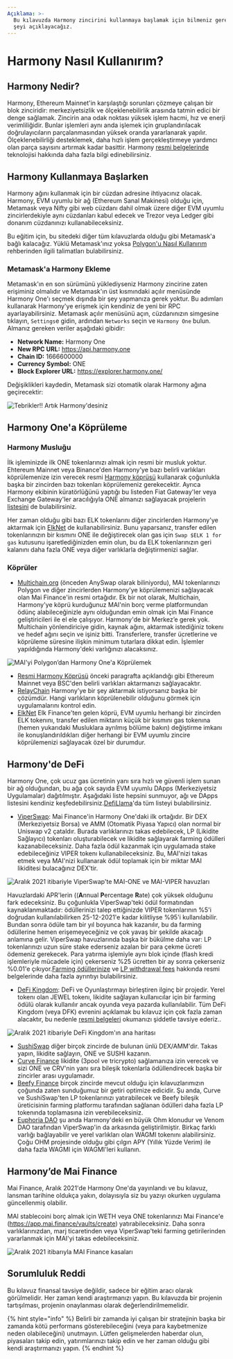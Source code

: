 ```yaml
---
Açıklama: >-
  Bu kılavuzda Harmony zincirini kullanmaya başlamak için bilmeniz gereken her
  şeyi açıklayacağız.
---
```


# Harmony Nasıl Kullanırım?

## Harmony Nedir?

Harmony, Ethereum Mainnet'in karşılaştığı sorunları çözmeye çalışan bir blok zinciridir: merkeziyetsizlik ve ölçeklenebilirlik arasında tatmin edici bir denge sağlamak. Zincirin ana odak noktası yüksek işlem hacmi, hız ve enerji verimliliğidir. Bunlar işlemleri aynı anda işlemek için gruplandırılacak doğrulayıcıların parçalanmasından yüksek oranda yararlanarak yapılır. Ölçeklenebilirliği desteklemek, daha hızlı işlem gerçekleştirmeye yardımcı olan parça sayısını artırmak kadar basittir. Harmony [resmi belgelerinde](https://docs.harmony.one/home/general/technology) teknolojisi hakkında daha fazla bilgi edinebilirsiniz.

## Harmony Kullanmaya Başlarken

Harmony ağını kullanmak için bir cüzdan adresine ihtiyacınız olacak. Harmony, EVM uyumlu bir ağ (Ethereum Sanal Makinesi) olduğu için, Metamask veya Nifty gibi web cüzdanı dahil olmak üzere diğer EVM uyumlu zincirlerdekiyle aynı cüzdanları kabul edecek ve Trezor veya Ledger gibi donanım cüzdanınızı kullanabileceksiniz.

Bu eğitim için, bu sitedeki diğer tüm kılavuzlarda olduğu gibi Metamask'a bağlı kalacağız. Yüklü Metamask'ınız yoksa [Polygon'u Nasıl Kullanırım](../../polygon-tutorials/how-to-get-started-on-polygon.md) rehberinden ilgili talimatları bulabilirsiniz.

### Metamask'a Harmony Ekleme

Metamask'ın en son sürümünü yüklediyseniz Harmony zincirine zaten erişiminiz olmalıdır ve Metamask'ın üst kısmındaki açılır menüsünde Harmony One'ı seçmek dışında bir şey yapmanıza gerek yoktur. Bu adımları kullanarak Harmony'ye erişmek için kendiniz de yeni bir RPC ayarlayabilirsiniz. Metamask açılır menüsünü açın, cüzdanınızın simgesine tıklayın, `Settings`e gidin, ardından `Networks` seçin ve `Harmony One` bulun. Almanız gereken veriler aşağıdaki gibidir:

* **Network Name:** Harmony One
* **New RPC URL:** https://api.harmony.one
* **Chain ID:** 1666600000
* **Currency Symbol:** ONE
* **Block Explorer URL:** https://explorer.harmony.one/

Değişiklikleri kaydedin, Metamask sizi otomatik olarak Harmony ağına geçirecektir:

![Tebrikler!! Artık Harmony'desiniz](../../.gitbook/assets/Harmony-onboarding-1.png)

## Harmony One'a Köprüleme

### Harmony Musluğu

İlk işleminizde ilk ONE tokenlarınızı almak için resmi bir musluk yoktur. Ehtereum Mainnet veya Binance'den Harmony'ye bazı belirli varlıkları köprülemenize izin verecek resmi [Harmony köprüsü](https://bridge.harmony.one/erc20) kullanarak çoğunlukla başka bir zincirden bazı tokenları köprülemeniz gerekecektir. Ayrıca Harmony ekibinin küratörlüğünü yaptığı bu listeden Fiat Gateway'ler veya Exchange Gateway'ler aracılığıyla ONE almanızı sağlayacak projelerin [listesini](https://docs.harmony.one/home/developers/harmony-stack#bridges-fiat-gateways-exchanges) de bulabilirsiniz.

Her zaman olduğu gibi bazı ELK tokenlarını diğer zincirlerden Harmony'ye aktarmak için [ElkNet](https://app.elk.finance/#/elknet) de kullanabilirsiniz. Bunu yaparsanız, transfer edilen tokenlarınızın bir kısmını ONE ile değiştirecek olan gas için `Swap $ELK 1 for gas` kutusunu işaretlediğinizden emin olun, bu da ELK tokenlarınızın geri kalanını daha fazla ONE veya diğer varlıklarla değiştirmenizi sağlar.

### Köprüler

* [Multichain.org](https://app.multichain.org/#/router) (önceden AnySwap olarak biliniyordu), MAI tokenlarınızı Polygon ve diğer zincirlerden Harmony'ye köprülemenizi sağlayacak olan Mai Finance'in resmi ortağıdır. Ek bir not olarak, Multichain, Harmony'ye köprü kurduğunuz MAI'nin borç verme platformundan ödünç alabileceğinizle aynı olduğundan emin olmak için Mai Finance geliştiricileri ile el ele çalışıyor. Harmony'de bir Merkez’e gerek yok. Multichain yönlendiriciye gidin, kaynak ağını, aktarmak istediğiniz tokenı ve hedef ağını seçin ve işiniz bitti. Transferlere, transfer ücretlerine ve köprüleme süresine ilişkin minimum tutarlara dikkat edin. İşlemler yapıldığında Harmony'deki varlığınızı alacaksınız.

![MAI'yi Polygon’dan Harmony One'a Köprülemek](../../.gitbook/assets/Harmony-onboarding-2.png)

* [Resmi Harmony Köprüsü](https://bridge.harmony.one/erc20) önceki paragrafta açıklandığı gibi Ethereum Mainnet veya BSC'den belirli varlıkları aktarmanızı sağlayacaktır.
* [RelayChain](https://app.relaychain.com/#/cross-chain-bridge-transfer) Harmony'ye bir şey aktarmak istiyorsanız başka bir çözümdür. Hangi varlıkların köprülenebilir olduğunu görmek için uygulamalarını kontrol edin.
* [ElkNet](https://app.elk.finance/#/elknet) Elk Finance'ten gelen köprü, EVM uyumlu herhangi bir zincirden ELK tokenını, transfer edilen miktarın küçük bir kısmını gas tokenına (hemen yukarıdaki Musluklara ayrılmış bölüme bakın) değiştirme imkanı ile konuşlandırıldıkları diğer herhangi bir EVM uyumlu zincire köprülemenizi sağlayacak özel bir durumdur.

## Harmony'de DeFi

Harmony One, çok ucuz gas ücretinin yanı sıra hızlı ve güvenli işlem sunan bir ağ olduğundan, bu ağa çok sayıda EVM uyumlu DApps (Merkeziyetsiz Uygulamalar) dağıtılmıştır. Aşağıdaki liste hepsini sunmuyor, ağı ve DApps listesini kendiniz keşfedebilirsiniz.[DefiLlama](https://defillama.com/chain/Harmony)'da tüm listeyi bulabilirsiniz.

* [ViperSwap](https://viper.exchange/#/swap): Mai Finance'in Harmony One'daki ilk ortağıdır. Bir DEX (Merkeziyetsiz Borsa) ve AMM (Otomatik Piyasa Yapıcı) olan normal bir Uniswap v2 çataldır. Burada varlıklarınızı takas edebilecek, LP (Likidite Sağlayıcı) tokenları oluşturabilecek ve likidite sağlayarak farming ödülleri kazanabileceksiniz. Daha fazla ödül kazanmak için uygulamada stake edebileceğiniz VIPER tokenı kullanabileceksiniz. Bu, MAI'nizi takas etmek veya MAI'nizi kullanarak ödül toplamak için bir miktar MAI likiditesi bulacağınız DEX'tir.

![Aralık 2021 itibariyle ViperSwap'te MAI-ONE ve MAI-VIPER havuzları](../../.gitbook/assets/Harmony-onboarding-3.png)

Havuzlardaki APR'lerin ((**A**nnual **P**ercentage **R**ate) çok yüksek olduğunu fark edeceksiniz. Bu çoğunlukla ViperSwap'teki ödül formatından kaynaklanmaktadır: ödüllerinizi talep ettiğinizde VIPER tokenlarının %5'i doğrudan kullanılabilirken 25-12-2021'e kadar kilitliyse %95'i kullanılabilir. Bundan sonra ödüle tam bir yıl boyunca hak kazanılır, bu da farming ödüllerine hemen erişemeyeceğiniz ve çok yavaş bir şekilde akacağı anlamına gelir. ViperSwap havuzlarında başka bir bükülme daha var: LP tokenlarınızı uzun süre stake ederseniz azalan bir para çekme ücreti ödemeniz gerekecek. Para yatırma işlemiyle aynı blok içinde (flash kredi işlemleriyle mücadele için) çekerseniz %25 ücretten bir ay sonra çekerseniz %0.01'e çıkıyor.[Farming ödüllerinize](https://docs.venomdao.org/viper/tokenomics#bbd0) ve [LP withdrawal fees](https://docs.venomdao.org/viper/fees) hakkında resmi belgelerinde daha fazla ayrıntıyı bulabilirsiniz.

* [DeFi Kingdom](https://game.defikingdoms.com/#/): DeFi ve Oyunlaştırmayı birleştiren ilginç bir projedir. Yerel tokenı olan JEWEL tokenı, likidite sağlayan kullanıcılar için bir farming ödülü olarak kullanılır ancak oyunda veya pazarda kullanılabilir. Tüm DeFi Kingdom (veya DFK) evrenini açıklamak bu kılavuz için çok fazla zaman alacaktır, bu nedenle [resmi belgeleri](https://docs.defikingdoms.com) okumanızı şiddetle tavsiye ederiz..

![Aralık 2021 itibariyle DeFi Kingdom'ın ana haritası](../../.gitbook/assets/Harmony-onboarding-4.png)

* [SushiSwap](https://app.sushi.com) diğer birçok zincirde de bulunan ünlü DEX/AMM'dir. Takas yapın, likidite sağlayın, ONE ve SUSHI kazanın.
* [Curve Finance](https://harmony.curve.fi) likidite (3pool ve tricrypto) sağlamanıza izin verecek ve sizi ONE ve CRV'nin yanı sıra bileşik tokenlarla ödüllendirecek başka bir zincirler arası uygulamadır.
* [Beefy Finance](https://app.beefy.finance/#/harmony) birçok zincirde mevcut olduğu için kılavuzlarımızın çoğunda zaten sunduğumuz bir getiri optimize edicidir. Şu anda, Curve ve SushiSwap'ten LP tokenlarınızı yatırabilecek ve Beefy bileşik üreticisinin farming platformu tarafından sağlanan ödülleri daha fazla LP tokenında toplamasına izin verebileceksiniz.
* [Euphoria DAO](https://app.euphoria.money/#/dashboard) şu anda Harmony'deki en büyük Ohm klonudur ve Venom DAO tarafından ViperSwap'in da arkasında geliştirilmiştir. Birkaç farklı varlığı bağlayabilir ve yerel varlıkları olan WAGMI tokenını alabilirsiniz. Çoğu OHM projesinde olduğu gibi çılgın APY (Yıllık Yüzde Verim) ile daha fazla WAGMI için WAGMI'leri kullanın.

## Harmony’de Mai Finance

Mai Finance, Aralık 2021'de Harmony One'da yayınlandı ve bu kılavuz, lansman tarihine oldukça yakın, dolayısıyla siz bu yazıyı okurken uygulama güncellenmiş olabilir.

MAI stablecoini borç almak için WETH veya ONE tokenlarınızı Mai Finance'e (https://app.mai.finance/vaults/create) yatırabileceksiniz. Daha sonra varlıklarınızdan, marj ticaretinden veya ViperSwap'teki farming getirilerinden yararlanmak için MAI'yi takas edebileceksiniz.

![Aralık 2021 itibarıyla MAI Finance kasaları](../../.gitbook/assets/Harmony-onboarding-5.png)

## Sorumluluk Reddi

Bu kılavuz finansal tavsiye değildir, sadece bir eğitim aracı olarak görülmelidir. Her zaman kendi araştırmanızı yapın. Bu kılavuzda bir projenin tartışılması, projenin onaylanması olarak değerlendirilmemelidir.

{% hint style="info" %}
Belirli bir zamanda iyi çalışan bir stratejinin başka bir zamanda kötü performans gösterebileceğini (veya para kaybetmenize neden olabileceğini) unutmayın. Lütfen gelişmelerden haberdar olun, piyasaları takip edin, yatırımlarınızı takip edin ve her zaman olduğu gibi kendi araştırmanızı yapın.
{% endhint %}
